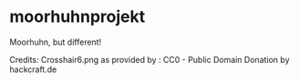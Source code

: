 # moorhuhnprojekt
Moorhuhn, but different!

Credits:
Crosshair6.png as provided by : CC0 - Public Domain Donation by hackcraft.de

